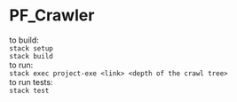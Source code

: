 # PF_Crawler


to build:  
```stack setup```  
```stack build```  
to run:  
```stack exec project-exe <link> <depth of the crawl tree>```  
to run tests:  
```stack test```
